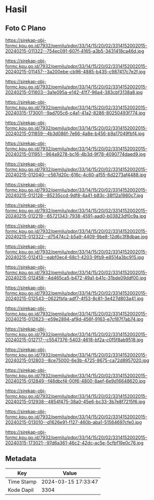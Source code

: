 # Hasil

## Foto C Plano

https://sirekap-obj-formc.kpu.go.id/7932/pemilu/pdpr/33/14/15/20/02/3314152002015-20240215-011322--754ec091-607f-4165-a3b5-3431418ca46d.jpg

https://sirekap-obj-formc.kpu.go.id/7932/pemilu/pdpr/33/14/15/20/02/3314152002015-20240215-011457--3a200ebe-cb96-4885-b435-c987417c7e2f.jpg

https://sirekap-obj-formc.kpu.go.id/7932/pemilu/pdpr/33/14/15/20/02/3314152002015-20240215-011603--3a1e095a-e142-41f7-96a4-383cbf3138a8.jpg

https://sirekap-obj-formc.kpu.go.id/7932/pemilu/pdpr/33/14/15/20/02/3314152002015-20240315-173001--9ad705c6-c4a1-41a2-8286-80250493f774.jpg

https://sirekap-obj-formc.kpu.go.id/7932/pemilu/pdpr/33/14/15/20/02/3314152002015-20240215-011859--4b3d086f-7e66-4a8e-b456-b9a17049fbf4.jpg

https://sirekap-obj-formc.kpu.go.id/7932/pemilu/pdpr/33/14/15/20/02/3314152002015-20240215-011951--964a9278-bc16-4b3d-9f78-4090774daed9.jpg

https://sirekap-obj-formc.kpu.go.id/7932/pemilu/pdpr/33/14/15/20/02/3314152002015-20240215-012040--c567d20c-616c-4c60-a155-6d2273af4488.jpg

https://sirekap-obj-formc.kpu.go.id/7932/pemilu/pdpr/33/14/15/20/02/3314152002015-20240215-012128--85235ccd-9df8-4a41-b83c-38f12a1980c7.jpg

https://sirekap-obj-formc.kpu.go.id/7932/pemilu/pdpr/33/14/15/20/02/3314152002015-20240215-012219--65721343-7938-4591-aad0-b03823df0c9a.jpg

https://sirekap-obj-formc.kpu.go.id/7932/pemilu/pdpr/33/14/15/20/02/3314152002015-20240215-012322--d75474c2-b5a9-4409-9be8-12d6c3f8dbae.jpg

https://sirekap-obj-formc.kpu.go.id/7932/pemilu/pdpr/33/14/15/20/02/3314152002015-20240215-012413--eabf0ec4-68c1-4203-9fb9-e8514a3bc915.jpg

https://sirekap-obj-formc.kpu.go.id/7932/pemilu/pdpr/33/14/15/20/02/3314152002015-20240215-012458--4d465ca5-b472-49a1-b41c-31bde09ddf00.jpg

https://sirekap-obj-formc.kpu.go.id/7932/pemilu/pdpr/33/14/15/20/02/3314152002015-20240215-012543--0622fbfa-adf7-4f53-8c81-3e427d803a41.jpg

https://sirekap-obj-formc.kpu.go.id/7932/pemilu/pdpr/33/14/15/20/02/3314152002015-20240215-012623--e59e2894-af9d-456f-9163-e7cf87f7ab74.jpg

https://sirekap-obj-formc.kpu.go.id/7932/pemilu/pdpr/33/14/15/20/02/3314152002015-20240215-012717--c5547376-5403-4618-bf2a-c0f5f8ab9518.jpg

https://sirekap-obj-formc.kpu.go.id/7932/pemilu/pdpr/33/14/15/20/02/3314152002015-20240215-012803--8ce75000-6e3b-4725-8675-ca72d8957020.jpg

https://sirekap-obj-formc.kpu.go.id/7932/pemilu/pdpr/33/14/15/20/02/3314152002015-20240215-012849--f48dbcf4-00f6-4800-8aef-6e9d16648620.jpg

https://sirekap-obj-formc.kpu.go.id/7932/pemilu/pdpr/33/14/15/20/02/3314152002015-20240215-012938--4854f475-38a0-45e6-bc33-3b7e8f7215f6.jpg

https://sirekap-obj-formc.kpu.go.id/7932/pemilu/pdpr/33/14/15/20/02/3314152002015-20240215-013010--d1626e91-f127-460b-aba1-51564697cfe0.jpg

https://sirekap-obj-formc.kpu.go.id/7932/pemilu/pdpr/33/14/15/20/02/3314152002015-20240315-173021--97d6a361-46c2-42dc-ac5e-5cfbf19e0c76.jpg


## Metadata

| Key        | Value               |
| ---------- | ------------------- |
| Time Stamp | 2024-03-15 17:33:47 |
| Kode Dapil | 3304                |



